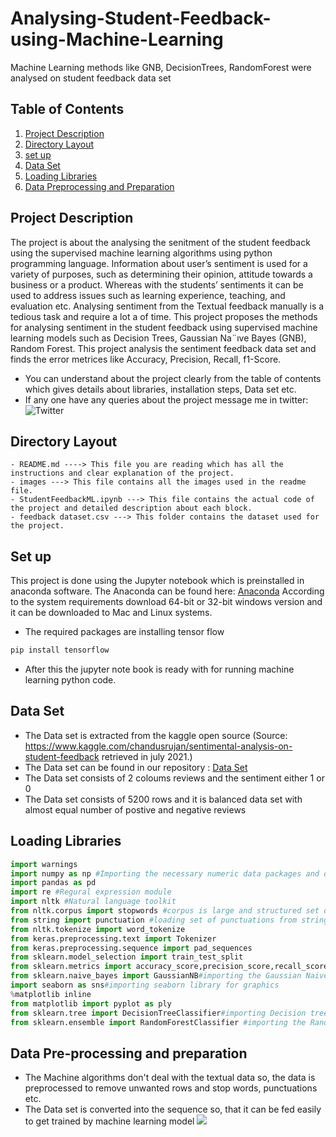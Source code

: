 # Analysing-Student-Feedback-using-Machine-Learning
Machine Learning methods like GNB, DecisionTrees, RandomForest were analysed on student feedback data set


## Table of Contents

1. [Project Description](#Project-description)
2. [Directory Layout](#directory-layout)
3. [set up](#set-up)
4. [Data Set](#data-set)
5. [Loading Libraries](#loading-libraries)
6. [Data Preprocessing and Preparation](#Data-Preprocessing-and-preprocessing)

## Project Description

The project is about the analysing the senitment of the student feedback using the supervised machine learning algorithms using python programming language. Information about user’s sentiment is used for a variety of purposes, such as determining their opinion, attitude towards a business or a product. Whereas with the students’ sentiments it can be used to address issues such as learning experience, teaching, and evaluation etc. Analysing sentiment from the Textual feedback manually is a tedious task and require a lot a of time. This project proposes the methods for analysing sentiment in the student feedback using supervised machine learning models such as Decision Trees, Gaussian Na¨ıve Bayes (GNB), Random Forest. This project analysis the sentiment feedback data set and finds the error metrices like Accuracy, Precision, Recall, f1-Score.
- You can understand about the project clearly from the table of contents which gives details about libraries, installation steps, Data set etc.
- If any one have any queries about the project message me in twitter: ![Twitter](https://img.shields.io/twitter/follow/lenin46685519?style=social)

## Directory Layout

```
- README.md ----> This file you are reading which has all the instructions and clear explanation of the project.
- images ---> This file contains all the images used in the readme file.
- StudentFeedbackML.ipynb ---> This file contains the actual code of the project and detailed description about each block.
- feedback dataset.csv ---> This folder contains the dataset used for the project.
```

## Set up

This project is done using the Jupyter notebook which is preinstalled in anaconda software. The Anaconda can be found here: [Anaconda](https://www.anaconda.com/products/individual) According to the system requirements download 64-bit or 32-bit windows version and it can be downloaded to Mac and Linux systems.
- The required packages are installing tensor flow
```py
pip install tensorflow

```
- After this the jupyter note book is ready with for running machine learning python code.

## Data Set
- The Data set is extracted from the kaggle open source 
(Source: https://www.kaggle.com/chandusrujan/sentimental-analysis-on-student-feedback retrieved in july 2021.)
- The Data set can be found in our repository : [Data Set](https://github.com/Raju9936/Analysing-Student-Feedback-using-Machine-Learning/blob/main/feedback%20dataset.csv)
- The Data set consists of 2 coloums reviews and the sentiment either 1 or 0
- The Data set consists of 5200 rows and it is balanced data set with almost equal number of postive and negative reviews

## Loading Libraries 

```py
import warnings
import numpy as np #Importing the necessary numeric data packages and data analysis packages
import pandas as pd
import re #Regural expression module
import nltk #Natural language toolkit
from nltk.corpus import stopwords #corpus is large and structured set of text
from string import punctuation #loading set of punctuations from string library
from nltk.tokenize import word_tokenize
from keras.preprocessing.text import Tokenizer
from keras.preprocessing.sequence import pad_sequences
from sklearn.model_selection import train_test_split
from sklearn.metrics import accuracy_score,precision_score,recall_score,f1_score# importing the error metrices from sklearn library
from sklearn.naive_bayes import GaussianNB#importing the Gaussian Naive bayes algorithm 
import seaborn as sns#importing seaborn library for graphics
%matplotlib inline 
from matplotlib import pyplot as ply
from sklearn.tree import DecisionTreeClassifier#importing Decision tree classifier algorithm
from sklearn.ensemble import RandomForestClassifier #importing the Random forest algorithm 
```

## Data Pre-processing and preparation
- The Machine algorithms don't deal with the textual data so, the data is preprocessed to remove unwanted rows and stop words, punctuations etc.
- The Data set is converted into the sequence so, that it can be fed easily to get trained by machine learning model
 ![](preprocess1.JPG)

